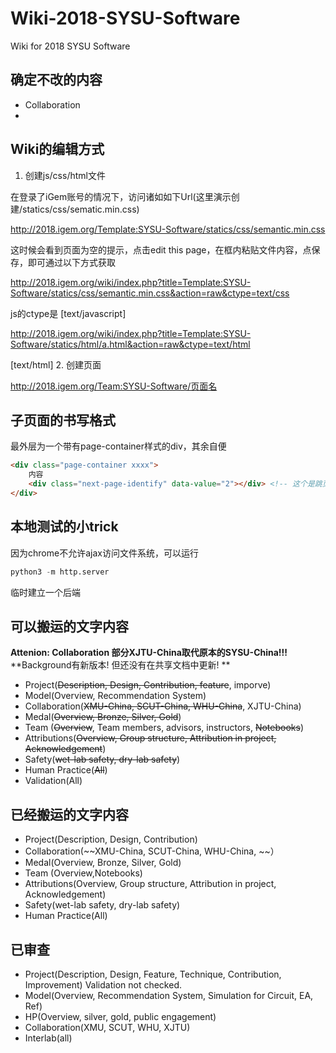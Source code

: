 # Wiki-2018-SYSU-Software

Wiki for 2018 SYSU Software
## 确定不改的内容
- Collaboration
- 

## Wiki的编辑方式

1. 创建js/css/html文件

在登录了iGem账号的情况下，访问诸如如下Url(这里演示创建/statics/css/sematic.min.css)

http://2018.igem.org/Template:SYSU-Software/statics/css/semantic.min.css

这时候会看到页面为空的提示，点击edit this page，在框内粘贴文件内容，点保存，即可通过以下方式获取

http://2018.igem.org/wiki/index.php?title=Template:SYSU-Software/statics/css/semantic.min.css&action=raw&ctype=text/css

js的ctype是 [text/javascript]

http://2018.igem.org/wiki/index.php?title=Template:SYSU-Software/statics/html/a.html&action=raw&ctype=text/html

[text/html]
2. 创建页面

http://2018.igem.org/Team:SYSU-Software/页面名

## 子页面的书写格式

最外层为一个带有page-container样式的div，其余自便

``` html
<div class="page-container xxxx">
    内容
    <div class="next-page-identify" data-value="2"></div> <!-- 这个是跳页标记 -->
</div>
```

## 本地测试的小trick
因为chrome不允许ajax访问文件系统，可以运行
``` python
python3 -m http.server
```
临时建立一个后端

## 可以搬运的文字内容

**Attenion: Collaboration 部分XJTU-China取代原本的SYSU-China!!!**
**Background有新版本! 但还没有在共享文档中更新! **

- Project(~~Description, Design, Contribution, feature~~, imporve)
- Model(Overview, Recommendation System)
- Collaboration(~~XMU-China, SCUT-China, WHU-China~~, XJTU-China)
- Medal(~~Overview, Bronze, Silver, Gold~~)
- Team (~~Overview~~, Team members, advisors, instructors, ~~Notebooks~~)
- Attributions(~~Overview, Group structure, Attribution in project, Acknowledgement~~)
- Safety(~~wet-lab safety, dry-lab safety~~)
- Human Practice(~~All~~)
- Validation(All)


## 已经搬运的文字内容

- Project(Description, Design, Contribution)
- Collaboration(~~XMU-China, SCUT-China, WHU-China, ~~）
- Medal(Overview, Bronze, Silver, Gold)
- Team (Overview,Notebooks)
- Attributions(Overview, Group structure, Attribution in project, Acknowledgement)
- Safety(wet-lab safety, dry-lab safety)
- Human Practice(All)


## 已审查
- Project(Description, Design, Feature, Technique, Contribution, Improvement)   Validation not checked.
- Model(Overview, Recommendation System, Simulation for Circuit, EA, Ref)
- HP(Overview, silver, gold, public engagement)
- Collaboration(XMU, SCUT, WHU, XJTU)
- Interlab(all)
